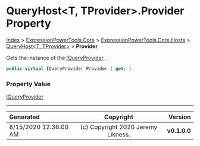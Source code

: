 ﻿# QueryHost&lt;T, TProvider>.Provider Property

[Index](../index.md) > [ExpressionPowerTools.Core](ExpressionPowerTools.Core.a.md) > [ExpressionPowerTools.Core.Hosts](ExpressionPowerTools.Core.Hosts.n.md) > [QueryHost<T, TProvider>](ExpressionPowerTools.Core.Hosts.QueryHost`2.cs.md) > **Provider**

Gets the instance of the [IQueryProvider](https://docs.microsoft.com/dotnet/api/system.linq.iqueryprovider) .

```csharp
public virtual IQueryProvider Provider { get; }
```

### Property Value

 [IQueryProvider](https://docs.microsoft.com/dotnet/api/system.linq.iqueryprovider) 


---

| Generated | Copyright | Version |
| :-- | :-: | --: |
| 8/15/2020 12:36:00 AM | (c) Copyright 2020 Jeremy Likness. | **v0.1.0.0** |
